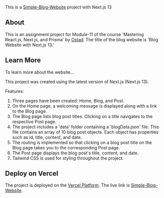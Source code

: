 This is a [Simple-Blog-Website](https://simple-blog-website-green.vercel.app/) project with Next.js 13

## About

This is an assignment project for Module-11 of the course 'Mastering React.js, Next.js, and Prisma' by [Ostad](https://ostad.app/). The title of the blog website is 'Blog Website with Next.js 13.'

## Learn More

To learn more about the website...

This project was created using the latest version of Next.js (Next.js 13).

Features:

1. Three pages have been created: Home, Blog, and Post.
2. On the Home page, a welcoming message is displayed along with a link to the Blog page.
3. The Blog page lists blog post titles. Clicking on a title navigates to the respective Post page.
4. The project includes a 'data' folder containing a 'blogData.json' file. This file contains an array of 10 blog post objects. Each object has properties such as id, title, content, and date.
5. The routing is implemented so that clicking on a blog post title on the Blog page takes you to the corresponding Post page.
6. The Post page displays the blog post's title, content, and date.
7. Tailwind CSS is used for styling throughout the project.

## Deploy on Vercel

The project is deployed on the [Vercel Platform](https://vercel.com).
The live link is [Simple-Blog-Website](https://simple-blog-website-green.vercel.app/).
